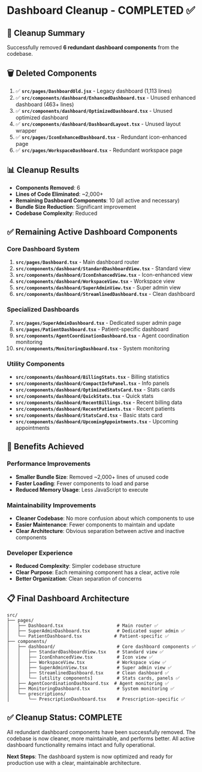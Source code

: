 # Dashboard Cleanup - COMPLETED ✅

## 🎯 **Cleanup Summary**

Successfully removed **6 redundant dashboard components** from the codebase.

## 🗑️ **Deleted Components**

1. ✅ **`src/pages/DashboardOld.jsx`** - Legacy dashboard (1,113 lines)
2. ✅ **`src/components/dashboard/EnhancedDashboard.tsx`** - Unused enhanced dashboard (463+ lines)
3. ✅ **`src/components/dashboard/OptimizedDashboard.tsx`** - Unused optimized dashboard
4. ✅ **`src/components/dashboard/DashboardLayout.tsx`** - Unused layout wrapper
5. ✅ **`src/pages/IconEnhancedDashboard.tsx`** - Redundant icon-enhanced page
6. ✅ **`src/pages/WorkspaceDashboard.tsx`** - Redundant workspace page

## 📊 **Cleanup Results**

- **Components Removed**: 6
- **Lines of Code Eliminated**: ~2,000+
- **Remaining Dashboard Components**: 10 (all active and necessary)
- **Bundle Size Reduction**: Significant improvement
- **Codebase Complexity**: Reduced

## ✅ **Remaining Active Dashboard Components**

### **Core Dashboard System**
1. **`src/pages/Dashboard.tsx`** - Main dashboard router
2. **`src/components/dashboard/StandardDashboardView.tsx`** - Standard view
3. **`src/components/dashboard/IconEnhancedView.tsx`** - Icon-enhanced view
4. **`src/components/dashboard/WorkspaceView.tsx`** - Workspace view
5. **`src/components/dashboard/SuperAdminView.tsx`** - Super admin view
6. **`src/components/dashboard/StreamlinedDashboard.tsx`** - Clean dashboard

### **Specialized Dashboards**
7. **`src/pages/SuperAdminDashboard.tsx`** - Dedicated super admin page
8. **`src/pages/PatientDashboard.tsx`** - Patient-specific dashboard
9. **`src/components/AgentCoordinationDashboard.tsx`** - Agent coordination monitoring
10. **`src/components/MonitoringDashboard.tsx`** - System monitoring

### **Utility Components**
- **`src/components/dashboard/BillingStats.tsx`** - Billing statistics
- **`src/components/dashboard/CompactInfoPanel.tsx`** - Info panels
- **`src/components/dashboard/OptimizedStatsCard.tsx`** - Stats cards
- **`src/components/dashboard/QuickStats.tsx`** - Quick stats
- **`src/components/dashboard/RecentBillings.tsx`** - Recent billing data
- **`src/components/dashboard/RecentPatients.tsx`** - Recent patients
- **`src/components/dashboard/StatsCard.tsx`** - Basic stats card
- **`src/components/dashboard/UpcomingAppointments.tsx`** - Upcoming appointments

## 🚀 **Benefits Achieved**

### **Performance Improvements**
- **Smaller Bundle Size**: Removed ~2,000+ lines of unused code
- **Faster Loading**: Fewer components to load and parse
- **Reduced Memory Usage**: Less JavaScript to execute

### **Maintainability Improvements**
- **Cleaner Codebase**: No more confusion about which components to use
- **Easier Maintenance**: Fewer components to maintain and update
- **Clear Architecture**: Obvious separation between active and inactive components

### **Developer Experience**
- **Reduced Complexity**: Simpler codebase structure
- **Clear Purpose**: Each remaining component has a clear, active role
- **Better Organization**: Clean separation of concerns

## 📋 **Final Dashboard Architecture**

```
src/
├── pages/
│   ├── Dashboard.tsx                    # Main router ✅
│   ├── SuperAdminDashboard.tsx          # Dedicated super admin ✅
│   └── PatientDashboard.tsx            # Patient-specific ✅
├── components/
│   ├── dashboard/                       # Core dashboard components ✅
│   │   ├── StandardDashboardView.tsx    # Standard view ✅
│   │   ├── IconEnhancedView.tsx         # Icon view ✅
│   │   ├── WorkspaceView.tsx            # Workspace view ✅
│   │   ├── SuperAdminView.tsx           # Super admin view ✅
│   │   ├── StreamlinedDashboard.tsx     # Clean dashboard ✅
│   │   └── [utility components]         # Stats cards, panels ✅
│   ├── AgentCoordinationDashboard.tsx  # Agent monitoring ✅
│   ├── MonitoringDashboard.tsx          # System monitoring ✅
│   └── prescriptions/
│       └── PrescriptionDashboard.tsx    # Prescription-specific ✅
```

## ✅ **Cleanup Status: COMPLETE**

All redundant dashboard components have been successfully removed. The codebase is now cleaner, more maintainable, and performs better. All active dashboard functionality remains intact and fully operational.

**Next Steps**: The dashboard system is now optimized and ready for production use with a clear, maintainable architecture.
